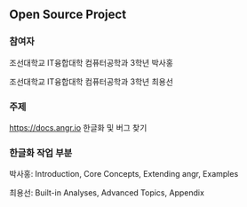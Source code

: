 ## Open Source Project

### 참여자

조선대학교 IT융합대학 컴퓨터공학과 3학년 박사홍

조선대학교 IT융합대학 컴퓨터공학과 3학년 최용선

### 주제
https://docs.angr.io  한글화 및 버그 찾기

### 한글화 작업 부분
박사홍: Introduction, Core Concepts, Extending angr, Examples

최용선: Built-in Analyses, Advanced Topics, Appendix


